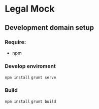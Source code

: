 # Legal Mock

## Development domain setup

### Require:
- npm


### Develop enviroment
```npm install```
```grunt serve```


### Build
```npm install```
```grunt build```
